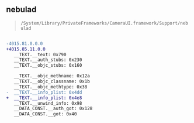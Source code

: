 ## nebulad

> `/System/Library/PrivateFrameworks/CameraUI.framework/Support/nebulad`

```diff

-4015.81.0.0.0
+4015.85.11.0.0
   __TEXT.__text: 0x790
   __TEXT.__auth_stubs: 0x230
   __TEXT.__objc_stubs: 0x160

   __TEXT.__objc_methname: 0x12a
   __TEXT.__objc_classname: 0x1b
   __TEXT.__objc_methtype: 0x38
-  __TEXT.__info_plist: 0x4dd
+  __TEXT.__info_plist: 0x4e8
   __TEXT.__unwind_info: 0x98
   __DATA_CONST.__auth_got: 0x128
   __DATA_CONST.__got: 0x40

```

